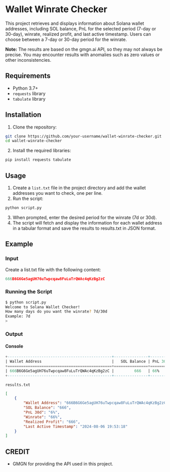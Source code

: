 # Wallet Winrate Checker

This project retrieves and displays information about Solana wallet addresses, including SOL balance, PnL for the selected period (7-day or 30-day), winrate, realized profit, and last active timestamp. Users can choose between a 7-day or 30-day period for the winrate.

**Note:** The results are based on the gmgn.ai API, so they may not always be precise. You may encounter results with anomalies such as zero values or other inconsistencies.

## Requirements

- Python 3.7+
- `requests` library
- `tabulate` library

## Installation

1. Clone the repository:
```sh
git clone https://github.com/your-username/wallet-winrate-checker.git
cd wallet-winrate-checker
```
2. Install the required libraries:
```sh
pip install requests tabulate
```

## Usage

1. Create a `list.txt` file in the project directory and add the wallet addresses you want to check, one per line.
2. Run the script:
```sh
python script.py
```
3. When prompted, enter the desired period for the winrate (7d or 30d).
4. The script will fetch and display the information for each wallet address in a tabular format and save the results to results.txt in JSON format.

## Example
### Input
Create a list.txt file with the following content:
```python
666B6G6Ge5agUH76uTwpcqaw8FuLuTrQWAc4qKzBg2zC
```

### Running the Script
```sh
$ python script.py
Welcome to Solana Wallet Checker!
How many days do you want the winrate? 7d/30d
Example: 7d
> 
```

### Output
#### Console
```sql
+----------------------------------------------+---------------+-----------+-----------+-------------------+-------------------------+
| Wallet Address                               |   SOL Balance | PnL 30d   | Winrate   | Realized Profit   | Last Active Timestamp   |
+==============================================+===============+===========+===========+===================+=========================+
| 666B6G6Ge5agUH76uTwpcqaw8FuLuTrQWAc4qKzBg2zC |         666   | 66%       | 66%       | 666$              | 2024-08-06 19:53:18     |
+----------------------------------------------+---------------+-----------+-----------+-------------------+-------------------------+
```
`results.txt`
```json
[
    {
        "Wallet Address": "666B6G6Ge5agUH76uTwpcqaw8FuLuTrQWAc4qKzBg2zC",
        "SOL Balance": "666",
        "PnL 30d": "6%",
        "Winrate": "66%",
        "Realized Profit": "666",
        "Last Active Timestamp": "2024-08-06 19:53:18"
    }
]
```

## CREDIT
- GMGN for providing the API used in this project.
